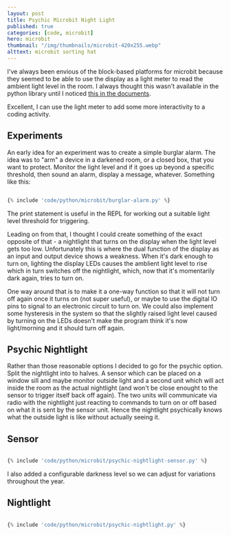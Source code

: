 ```yaml
---
layout: post
title: Psychic Microbit Night Light
published: true
categories: [code, microbit]
hero: microbit
thumbnail: "/img/thumbnails/microbit-420x255.webp"
alttext: microbit sorting hat
---
```


I've always been envious of the block-based platforms for microbit because they seemed to be able to use the display
as a light meter to read the ambient light level in the room. I always thought this wasn't available in the python
library until I noticed <a href="https://microbit-micropython.readthedocs.io/en/latest/display.html?#microbit.display.read_light_level">this in the documents</a>.

Excellent, I can use the light meter to add some more interactivity to a coding activity.

## Experiments

An early idea for an experiment was to create a simple burglar alarm. The idea was to "arm" a device in a darkened room, or
a closed box, that you want to protect. Monitor the light level and if it goes up beyond a specific threshold, then sound an
alarm, display a message, whatever. Something like this:

```python

{% include 'code/python/microbit/burglar-alarm.py' %}

```

The print statement is useful in the REPL for working out a suitable light level threshold for triggering.

Leading on from that, I thought I could create something of the exact opposite of that - a nightlight that turns on the display
when the light level gets too low. Unfortunately this is where the dual function of the display as an input and output device
shows a weakness. When it's dark enough to turn on, lighting the display LEDs causes the amblient light level to rise which
in turn switches off the nightlight, which, now that it's momentarily dark again, tries to turn on.

One way around that is to make it a one-way function so that it will not turn off again once it turns on (not super useful), or
maybe to use the digital IO pins to signal to an electronic circuit to turn on. We could also implement some hysteresis in the
system so that the slightly raised light level caused by turning on the LEDs doesn't make the program think it's now light/morning
and it should turn off again.

## Psychic Nightlight

Rather than those reasonable options I decided to go for the psychic option. Split the nightlight into to halves. A sensor which can be
placed on a window sill and maybe monitor outside light and a second unit which will act inside the room as the actual nightlight
(and won't be close enought to the sensor to trigger itself back off again). The two units will communicate via radio with the
nightlight just reacting to commands to turn on or off based on what it is sent by the sensor unit. Hence the nightlight psychically
knows what the outside light is like without actually seeing it.

## Sensor

```python

{% include 'code/python/microbit/psychic-nightlight-sensor.py' %}

```

I also added a configurable darkness level so we can adjust for variations throughout the year.

## Nightlight

```python

{% include 'code/python/microbit/psychic-nightlight.py' %}

```
